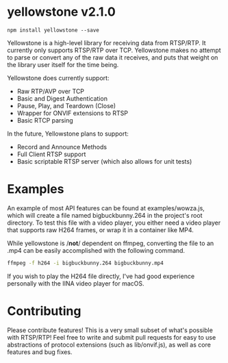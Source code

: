 yellowstone v2.1.0
===

```
npm install yellowstone --save
```

Yellowstone is a high-level library for receiving data from RTSP/RTP. It
currently only supports RTSP/RTP over TCP. Yellowstone makes no attempt to parse
or convert any of the raw data it receives, and puts that weight on the
library user itself for the time being.

Yellowstone does currently support:

- Raw RTP/AVP over TCP
- Basic and Digest Authentication
- Pause, Play, and Teardown (Close)
- Wrapper for ONVIF extensions to RTSP
- Basic RTCP parsing

In the future, Yellowstone plans to support:

- Record and Announce Methods
- Full Client RTSP support
- Basic scriptable RTSP server (which also allows for unit tests)

Examples
===

An example of most API features can be found at examples/wowza.js, which will create
a file named bigbuckbunny.264 in the project's root directory. To test this file with a
video player, you either need a video player that supports raw H264 frames, or wrap it
in a container like MP4.

While yellowstone is /**not**/ dependent on ffmpeg, converting the file to an .mp4 can be easily
accomplished with the following command.

```sh
ffmpeg -f h264 -i bigbuckbunny.264 bigbuckbunny.mp4
```

If you wish to play the H264 file directly, I've had good experience personally with the IINA
video player for macOS.

Contributing
===

Please contribute features! This is a very small subset of what's possible
with RTSP/RTP! Feel free to write and submit pull requests for easy to use
abstractions of protocol extensions (such as lib/onvif.js), as well as core
features and bug fixes.